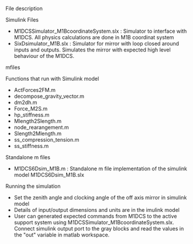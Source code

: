File description

Simulink Files
- M1DCSSimulator_M1BcoordinateSystem.slx : Simulator to interface with M1DCS. All physics calculations are done in M1B coordinat system
- SixDsimulator_M1B.slx : Simulator for mirror with loop closed around inputs and outputs. Simulates the mirror with expected high level behaviour of the M1DCS. 

mfiles

Functions that run with Simulink model
- ActForces2FM.m
- decompose_gravity_vector.m
- dm2dh.m
- Force_M2S.m
- hp_stiffness.m
- Mlength2Slength.m
- node_rearangement.m
- Slength2Mlength.m
- ss_compression_tension.m
- ss_stiffness.m

Standalone m files
- M1DCS6Dsim_M1B.m : Standalone m file implementation of the simulink model M1DCS6Dsim_M1B.slx


Running the simulation
- Set the zenith angle and clocking angle of the off axis mirror in simulink model
- Details of input/output dimensions and units are in the imulink model
- User can generated expected commands from M1DCS to the active support system using M1DCSSimulator_M1BcoordinateSystem.slx. 
Connect simulink output port to the gray blocks and read the values in the "out" variable in matlab workspace.